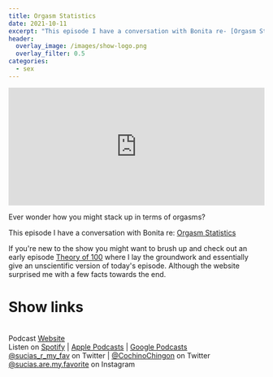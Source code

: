 ```yaml
---
title: Orgasm Statistics
date: 2021-10-11
excerpt: "This episode I have a conversation with Bonita re- [Orgasm Statistics](https://pleasurebetter.com/orgasm-statistics/)"
header:
  overlay_image: /images/show-logo.png
  overlay_filter: 0.5
categories: 
  - sex
---
```

<iframe src='https://open.spotify.com/embed/episode/1tKXmCXKlTgSPbgw5pdyAu' width='100%' height='232' frameborder='0' allowtransparency='true' allow='encrypted-media'></iframe>

Ever wonder how you might stack up in terms of orgasms?


This episode I have a conversation with Bonita re: [Orgasm Statistics](https://pleasurebetter.com/orgasm-statistics/)

If you're new to the show you might want to brush up and check out an early episode [Theory of 100](https://anchor.fm/sucias/episodes/Theory-of-100--Or-how-to-tell-if-a-male-might-be-any-good-in-the-sack-and-other-useless-things-epp04s) where I lay the groundwork and essentially give an unscientific version of today's episode. Although the website surprised me with a few facts towards the end.

# Show links

<br> Podcast [Website](https://sucias.xyz)  <a href='https://sucias.xyz'><i class='fas fa-link'></i></a>
<br> Listen on [Spotify](https://open.spotify.com/show/3XjoipCU3QzeIaQAAQpBdW)  <a href='https://open.spotify.com/show/3XjoipCU3QzeIaQAAQpBdW'><i class='fab fa-spotify'></i></a> | [Apple Podcasts](https://podcasts.apple.com/us/podcast/sucias-are-my-favorite/id1548173787)<i class='fas fa-podcast'></i> | [Google Podcasts](https://podcasts.google.com/feed/aHR0cHM6Ly9hbmNob3IuZm0vcy80MjI0YzYzYy9wb2RjYXN0L3Jzcw)  <a href='https://podcasts.google.com/feed/aHR0cHM6Ly9hbmNob3IuZm0vcy80MjI0YzYzYy9wb2RjYXN0L3Jzcw'><i class='fab fa-google-play'></i></a>
<br> [@sucias_r_my_fav](https://twitter.com/sucias_r_my_fav) on Twitter  <a href='https://twitter.com/sucias_r_my_fav'><i class='fab fa-twitter'></i></a> |  [@CochinoChingon](https://twitter.com/cochinochingon) on Twitter <a href='https://twitter.com/cochinochingon'><i class='fab fa-twitter'></i></a>
<br> [@sucias.are.my.favorite](https://instagram.com/sucias.are.my.favorite) on Instagram  <a href='https://www.instagram.com/sucias.are.my.favorite'><i class='fa-brands fa-instagram-square'></i></a>

